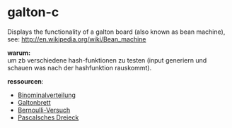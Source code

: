 # galton-c
Displays the functionality of a galton board (also known as bean machine), see: http://en.wikipedia.org/wiki/Bean_machine

**warum:** </br>
um zb verschiedene hash-funktionen zu testen (input generiern und schauen was nach der hashfunktion rauskommt).

**ressourcen**:
- [Binominalverteilung](https://de.wikipedia.org/wiki/Binomialverteilung)
- [Galtonbrett](https://de.wikipedia.org/wiki/Galtonbrett)
- [Bernoulli-Versuch](https://de.wikipedia.org/wiki/Bernoulli-Verteilung)
- [Pascalsches Dreieck](https://de.wikipedia.org/wiki/Pascalsches_Dreieck)

